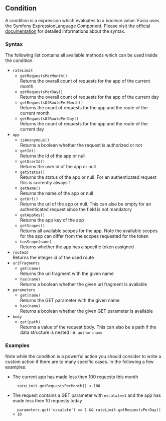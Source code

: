
## Condition

A condition is a expression which evaluates to a boolean value. Fusio uses the
Symfony ExpressionLanguage Component. Please visit the official [documentation] 
for detailed informations about the syntax.

### Syntax

The following list contains all available methods which can be used inside the 
condition.

 * `rateLimit`  
   * `getRequestsPerMonth()`  
     Returns the overall count of requests for the app of the current month
   * `getRequestsPerDay()`  
     Returns the overall count of requests for the app of the current day
   * `getRequestsOfRoutePerMonth()`  
     Returns the count of requests for the app and the route of the current 
     month
   * `getRequestsOfRoutePerDay()`  
     Returns the count of requests for the app and the route of the current day
 * `app`  
   * `isAnonymous()`  
     Returns a boolean whether the request is authorized or not
   * `getId()`  
     Returns the id of the app or null
   * `getUserId()`  
     Returns the user id of the app or null
   * `getStatus()`  
     Returns the status of the app or null. For an authenticated request this is 
     currently always 1
   * `getName()`  
     Returns the name of the app or null
   * `getUrl()`  
     Returns the url of the app or null. This can also be empty for an 
     authenticated request since the field is not mandatory
   * `getAppKey()`  
     Returns the app key of the app
   * `getScopes()`  
     Returns all available scopes for the app. Note the available scopes for the
     app can differ from the scopes requested for the token
   * `hasScope(name)`  
     Returns whether the app has a specific token assigned
 * `routeId`  
   Returns the integer id of the used route
 * `uriFragments`  
   * `get(name)`  
     Returns the uri fragment with the given name
   * `has(name)`  
     Returns a boolean whether the given uri fragment is available
 * `parameters`  
   * `get(name)`  
     Returns the GET parameter with the given name
   * `has(name)`  
     Returns a boolean whether the given GET parameter is available
 * `body`  
   * `get(path)`  
     Returns a value of the request body. This can also be a path if the data
     structure is nested i.e. `author.name`

### Examples

Note while the condition is a powerful action you should consider to write a
custom action if there are to many specific cases. In the following a few 
examples:

* The current app has made less then 100 requests this month

        rateLimit.getRequestsPerMonth() < 100

* The request contains a GET parameter with <code>escalate=1</code> and the app 
  has made less then 10 requests today

        parameters.get('escalate') == 1 && rateLimit.getRequestsPerDay() < 10

[documentation]: http://symfony.com/doc/current/components/expression_language/introduction.html